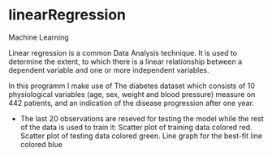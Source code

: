 # linearRegression
Machine Learning

Linear regression is a common Data Analysis technique. It is used to determine the extent,
to which there is a linear relationship between a dependent variable and one or more independent variables. 

In this programm I make use of The diabetes dataset which consists of 10 physiological variables 
(age, sex, weight and blood pressure) measure on 442 patients, and an indication of the disease progression after one year. 

- The last 20 observations are reseved for testing the model while the rest of the data is used to train it:
  Scatter plot of training data colored red.
  Scatter plot of testing data colored green.
  Line graph for the best-fit line colored blue
